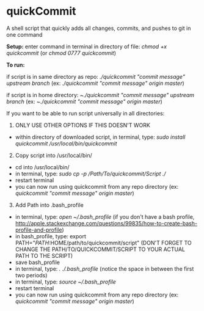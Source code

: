 # quickCommit
A shell script that quickly adds all changes, commits, and pushes to git in one command

**Setup:**
enter command in terminal in directory of file: *chmod +x quickcommit* (or *chmod 0777 quickcommit*)

**To run:**

if script is in same directory as repo: *./quickcommit "commit message" upstream branch* (ex: *./quickcommit "commit message" origin master*)

if script is in home directory: *~./quickcommit "commit message" upstream branch* (ex: *~./quickcommit "commit message" origin master*)

If you want to be able to run script universally in all directories:

1) ONLY USE OTHER OPTIONS IF THIS DOESN'T WORK
  - within directory of downloaded script, in terminal, type: *sudo install quickcommit /usr/local/bin/quickcommit*

2) Copy script into /usr/local/bin/ 
  - cd into /usr/local/bin/
  - in terminal, type: *sudo cp -p /Path/To/quickcommit/Script ./*
  - restart terminal
  - you can now run using quickcommit from any repo directory (ex: *quickcommit "commit message" origin master*)
  
3) Add Path into .bash_profile
  - in terminal, type: *open ~/.bash_profile* (if you don't have a bash profile, http://apple.stackexchange.com/questions/99835/how-to-create-bash-profile-and-profile)
  - in bash_profile, type: export PATH="$PATH:$HOME/path/to/quickcommit/script" (DON'T FORGET TO CHANGE THE PATH/TO/QUICKCOMMIT/SCRIPT TO YOUR ACTUAL PATH TO THE SCRIPT)
  - save bash_profile
  - in terminal, type: *. ./.bash_profile* (notice the space in between the first two periods)
  - in terminal, type: *source ~/.bash_profile*
  - restart terminal
  - you can now run using quickcommit from any repo directory (ex: *quickcommit "commit message" origin master*)
  

